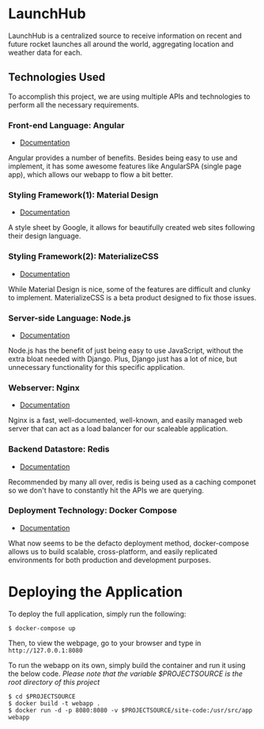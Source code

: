 # LaunchHub
LaunchHub is a centralized source to receive information on recent and future rocket launches all around the world, aggregating location and weather data for each.

## Technologies Used
To accomplish this project, we are using multiple APIs and technologies to perform all the necessary requirements.

### Front-end Language: Angular
 - [Documentation](https://angular.io/docs)

Angular provides a number of benefits. Besides being easy to use and implement, it has some awesome features like AngularSPA (single page app), which allows our webapp to flow a bit better.

### Styling Framework(1): Material Design
 - [Documentation](https://material.io/)

A style sheet by Google, it allows for beautifully created web sites following their design language.

### Styling Framework(2): MaterializeCSS
 - [Documentation](http://materializecss.com/)

While Material Design is nice, some of the features are difficult and clunky to implement. MaterializeCSS is a beta product designed to fix those issues.

### Server-side Language: Node.js
 - [Documentation](https://nodejs.org/en/docs/)

Node.js has the benefit of just being easy to use JavaScript, without the extra bloat needed with Django. Plus, Django just has a lot of nice, but unnecessary functionality for this specific application.

### Webserver: Nginx
 - [Documentation](https://docs.nginx.com/)

Nginx is a fast, well-documented, well-known, and easily managed web server that can act as a load balancer for our scaleable application.

### Backend Datastore: Redis
 - [Documentation](https://redis.io/documentation)

Recommended by many all over, redis is being used as a caching componet so we don't have to constantly hit the APIs we are querying.

### Deployment Technology: Docker Compose
 - [Documentation](https://docs.docker.com/compose/)

What now seems to be the defacto deployment method, docker-compose allows us to build scalable, cross-platform, and easily replicated environments for both production and development purposes.

# Deploying the Application

To deploy the full application, simply run the following:
```
$ docker-compose up
```
Then, to view the webpage, go to your browser and type in ```http://127.0.0.1:8080```

To run the webapp on its own, simply build the container and run it using the below code. 
_Please note that the variable $PROJECTSOURCE is the root directory of this project_
```
$ cd $PROJECTSOURCE
$ docker build -t webapp .
$ docker run -d -p 8080:8080 -v $PROJECTSOURCE/site-code:/usr/src/app webapp
```
